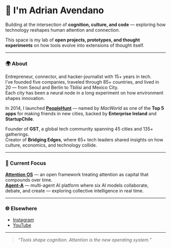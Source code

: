 # 👋 I'm Adrian Avendano

Building at the intersection of **cognition, culture, and code** — exploring how technology reshapes human attention and connection.  

This space is my lab of **open projects, prototypes, and thought experiments** on how tools evolve into extensions of thought itself.  

---

### 🌍 About  
Entrepreneur, connector, and hacker-journalist with 15+ years in tech.  
I’ve founded five companies, traveled through 85+ countries, and lived in 20 — from Seoul and Berlin to Tbilisi and Mexico City.  
Each city has been a neural node in a long experiment on how environment shapes innovation.  

In 2014, I launched **[PeopleHunt](https://www.macworld.com/article/224023/5-apps-for-making-friends-in-a-new-city.html)** — named by *MacWorld* as one of the **Top 5 apps** for making friends in new cities, backed by **Enterprise Ireland** and **StartupChile**.  

Founder of **GST**, a global tech community spanning 45 cities and 135+ gatherings.  
Creator of **Bridging Edges**, where 65+ tech leaders shared insights on how culture, economics, and technology collide.  

---

### 🧠 Current Focus  
**[Attention OS](https://github.com/amonter/Attention-OS)** — an open framework treating attention as capital that compounds over time.  
**[Agent-A](https://agenta.chat/sixmodels)** — multi-agent AI platform where six AI models collaborate, debate, and create — exploring collective intelligence in real time.  


---

### 🌐 Elsewhere  
- [Instagram](https://www.instagram.com/amonter5)  
- [YouTube](https://www.youtube.com/c/adrianavendano)  

---

> *“Tools shape cognition. Attention is the new operating system.”*  
